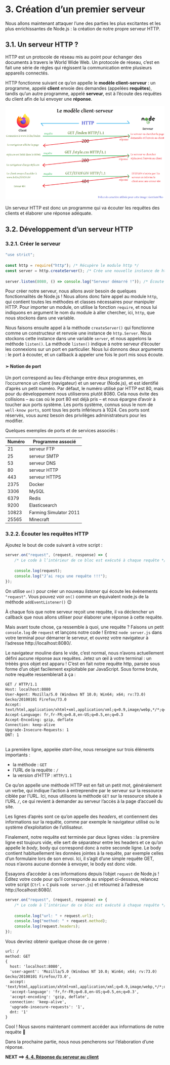 # 3. Création d’un premier serveur

Nous allons maintenant attaquer l’une des parties les plus excitantes et les plus enrichissantes de Node.js : la création de notre propre serveur HTTP.

## 3.1. Un serveur HTTP ?

HTTP est un protocole de réseau mis au point pour échanger des documents à travers le World Wide Web. Un protocole de réseau, c’est en fait une série de règles qui régissent la communication entre plusieurs appareils connectés. 

HTTP fonctionne suivant ce qu’on appelle le **modèle client-serveur** : un programme, appelé **client** envoie des demandes (appelées **requêtes**), tandis qu’un autre programme, appelé **serveur**, est à l’écoute des requêtes du client afin de lui envoyer une **réponse**.

![Le modèle client-server](../assets/modele-client-serveur-mini.png)

Un serveur HTTP est donc un programme qui va écouter les requêtes des clients et élaborer une réponse adéquate.

## 3.2. Développement d’un serveur HTTP

### 3.2.1. Créer le serveur

```javascript
"use strict";

const http = require("http"); /* Récupère le module http */
const server = http.createServer(); /* Crée une nouvelle instance de http.Server */

server.listen(8080, () => console.log("Serveur démarré !")); /* Écoute le port 8080 */
```

Pour créer notre serveur, nous allons avoir besoin de quelques fonctionnalités de Node.js ! Nous allons donc faire appel au module `http`, qui contient toutes les méthodes et classes nécessaires pour manipuler HTTP. Pour importer un module, on utilise la fonction `require`, et nous lui indiquons en argument le nom du module à aller chercher, ici, `http`, que nous stockons dans une variable. 

Nous faisons ensuite appel à la méthode `createServer()` qui fonctionne comme un constructeur et renvoie une instance de `http.Server`. Nous stockons cette instance dans une variable `server`, et nous appelons la méthode `listen()`. La méthode `listen()` indique à notre serveur d’écouter les connexions sur un port en particulier. Nous lui donnons deux arguments : le port à écouter, et un callback à appeler une fois le port mis sous écoute.

#### ➢ Notion de port

Un port correspond au lieu d’échange entre deux programmes, en l’occurrence un client (navigateur) et un serveur (Node.js), et est identifié d’après un petit numéro. Par défaut, le numéro utilisé par HTTP est 80, mais pour du développement nous utiliserons plutôt 8080. Cela nous évite des collisions – au cas où le port 80 est déjà pris – et nous épargne d’avoir à toucher aux ports système. Les ports système, connus sous le nom de `well-know ports`, sont tous les ports inférieurs à 1024. Ces ports sont réservés, vous aurez besoin des privilèges administrateurs pour les modifier.

Quelques exemples de ports et de services associés :

|Numéro|Programme associé|
|---|---|
|21|serveur FTP|
|25|serveur SMTP|
|53|serveur DNS|
|80|serveur HTTP|
|443|serveur HTTPS|
|2375|Docker|
|3306|MySQL|
|6379|Redis|
|9200|Elasticsearch|
|10823|Farming Simulator 2011|
|25565|Minecraft|

### 3.2.2. Écouter les requêtes HTTP

Ajoutez le bout de code suivant à votre script :

```javascript
server.on("request", (request, response) => {
    /* Le code à l’intérieur de ce bloc est exécuté à chaque requête */
    
    console.log(request);
    console.log("J’ai reçu une requête !!!");
});
```

On utilise `on()` pour créer un nouveau *listener* qui écoute les événements `"request"`. Vous pouvez voir `on()` comme un équivalent node.js de la méthode `addEventListener()` 😉

À chaque fois que notre serveur reçoit une requête, il va déclencher un callback que nous allons utiliser pour élaborer une réponse à cette requête. 

Mais avant toute chose, ça ressemble à quoi, une requête ? Faisons un petit `console.log` de `request` et lançons notre code ! Entrez `node server.js` dans votre terminal pour démarrer le serveur, et ouvrez votre navigateur à l’adresse http://localhost:8080/.

Le navigateur mouline dans le vide, c’est normal, nous n’avons actuellement défini aucune réponse aux requêtes. Jetez un œil à votre terminal : un trèèès gros objet est apparu ! C’est en fait notre requête http, parsée sous forme d’un objet facilement exploitable par JavaScript. Sous forme brute, notre requête ressemblerait à ça :
```
GET / HTTP/1.1
Host: localhost:8080
User-Agent: Mozilla/5.0 (Windows NT 10.0; Win64; x64; rv:73.0) Gecko/20100101 Firefox/73.0
Accept: text/html,application/xhtml+xml,application/xml;q=0.9,image/webp,*/*;q=0.8
Accept-Language: fr,fr-FR;q=0.8,en-US;q=0.5,en;q=0.3
Accept-Encoding: gzip, deflate
Connection: keep-alive
Upgrade-Insecure-Requests: 1
DNT: 1


```
La première ligne, appelée *start-line*, nous renseigne sur trois éléments importants : 
+ la méthode : `GET`
+ l’URL de la requête : `/`
+ la version d’HTTP : `HTTP/1.1`

Ce qu’on appelle une méthode HTTP est en fait un petit mot, généralement un verbe, qui indique l’action à entreprendre par le serveur sur la ressource ciblée par l’URL. Ici, nous utilisons la méthode `GET` sur la ressource située à l’URL `/`, ce qui revient à demander au serveur l’accès à la page d’accueil du site.

Les lignes d’après sont ce qu’on appelle des *headers*, et contiennent des informations sur la requête, comme par exemple le navigateur utilisé ou le système d’exploitation de l’utilisateur.

Finalement, notre requête est terminée par deux lignes vides : la première ligne est toujours vide, elle sert de séparateur entre les headers et ce qu’on appelle le *body*, body qui correspond donc à notre seconde ligne. Le body contient habituellement les données jointes à la requête, par exemple celles d’un formulaire lors de son envoi. Ici, il s’agit d’une simple requête GET, nous n’avons aucune donnée à envoyer, le body est donc vide.

Essayons d’accéder à ces informations depuis l’objet `request` de Node.js ! Éditez votre code pour qu’il corresponde au snippet ci-dessous, relancez votre script (`Ctrl` + `C` puis `node server.js`) et retournez à l’adresse http://localhost:8080/.
```javascript
server.on("request", (request, response) => {
    /* Le code à l’intérieur de ce bloc est exécuté à chaque requête */
    
    console.log("url: " + request.url);
    console.log("method: " + request.method);
    console.log(request.headers);
});
```
Vous devriez obtenir quelque chose de ce genre :
```
url: /
method: GET
{
  host: 'localhost:8080',
  'user-agent': 'Mozilla/5.0 (Windows NT 10.0; Win64; x64; rv:73.0) Gecko/20100101 Firefox/73.0',
  accept: 'text/html,application/xhtml+xml,application/xml;q=0.9,image/webp,*/*;q=0.8',
  'accept-language': 'fr,fr-FR;q=0.8,en-US;q=0.5,en;q=0.3',
  'accept-encoding': 'gzip, deflate',
  connection: 'keep-alive',
  'upgrade-insecure-requests': '1',
  dnt: '1'
}
```

Cool ! Nous savons maintenant comment accéder aux informations de notre requête 🥳

Dans la prochaine partie, nous nous pencherons sur l’élaboration d’une réponse.

**NEXT ⟹ [4. 4. Réponse du serveur au client](./4.%20Réponse%20du%20serveur%20au%20client.md)**